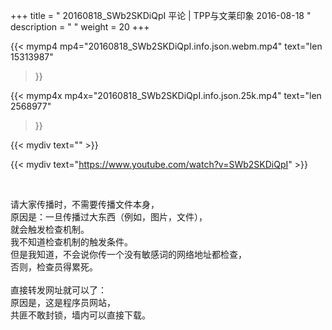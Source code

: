 +++
title = " 20160818_SWb2SKDiQpI 平论 | TPP与文莱印象 2016-08-18 "
description = "  "
weight = 20
+++

{{< mymp4 mp4="20160818_SWb2SKDiQpI.info.json.webm.mp4" 
text="len 15313987"
>}}

{{< mymp4x  mp4x="20160818_SWb2SKDiQpI.info.json.25k.mp4"
text="len 2568977"
>}}


{{< mydiv text="" >}}
<br>

{{< mydiv text="https://www.youtube.com/watch?v=SWb2SKDiQpI" >}}


<br>

请大家传播时，不需要传播文件本身，<br>
原因是：一旦传播过大东西（例如，图片，文件），<br>
就会触发检查机制。<br>
我不知道检查机制的触发条件。<br>
但是我知道，不会说你传一个没有敏感词的网络地址都检查，<br>
否则，检查员得累死。<br><br>
直接转发网址就可以了：<br>
原因是，这是程序员网站，<br>
共匪不敢封锁，墙内可以直接下载。


